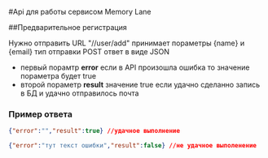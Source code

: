 #Api для работы сервисом Memory Lane

##Предварительное регистрация

Нужно отправить URL "//user/add"
принимает пораметры {name} и {email}
тип отправки POST
ответ в виде JSON
- первый порамтр **error** если в API произошла ошибка то значение пораметра будет true
- второй пораметр **result** значение true если удачно сделанно запись в БД и удачно отправилось почта
### Пример ответа
```json
{"error":"","result":true} //удачное выполнение
```
```json
{"error":"тут текст ошибки","result":false} //не удачное выполенение
```
